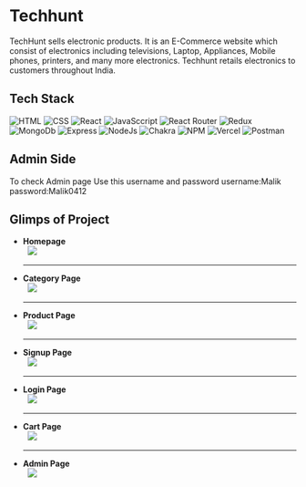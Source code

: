 
# Techhunt

TechHunt sells electronic products. It is an E-Commerce website which consist of electronics including televisions, Laptop, Appliances, Mobile phones, printers, and many more electronics. Techhunt retails electronics to customers throughout India.

## Tech Stack
![HTML](  https://img.shields.io/badge/HTML-239120?style=for-the-badge&logo=html5&logoColor=white)
![CSS](https://img.shields.io/badge/CSS-239120?&style=for-the-badge&logo=css3&logoColor=white)
![React](https://img.shields.io/badge/react-%2320232a.svg?style=for-the-badge&logo=react&logoColor=%2361DAFB) 
![JavaSccript](https://img.shields.io/badge/JavaScript-F7DF1E?style=for-the-badge&logo=javascript&logoColor=black)
![React Router](https://img.shields.io/badge/React_Router-CA4245?style=for-the-badge&logo=react-router&logoColor=white) 
![Redux](https://img.shields.io/badge/redux-%23593d88.svg?style=for-the-badge&logo=redux&logoColor=white)
![MongoDb](https://img.shields.io/badge/MongoDB-4EA94B?style=for-the-badge&logo=mongodb&logoColor=white)
![Express](https://img.shields.io/badge/Express-%2320232a.svg?style=for-the-badge&logo=express&logoColor=white)
![NodeJs](https://img.shields.io/badge/Node.js-43853D?style=for-the-badge&logo=node.js&logoColor=white)
![Chakra](https://img.shields.io/badge/chakra-%234ED1C5.svg?style=for-the-badge&logo=chakraui&logoColor=white)
![NPM](https://img.shields.io/badge/NPM-%23000000.svg?style=for-the-badge&logo=npm&logoColor=white)
![Vercel](https://img.shields.io/badge/vercel-%23000000.svg?style=for-the-badge&logo=vercel&logoColor=#00C7B7)
![Postman](https://img.shields.io/badge/Postman-FF6C37?style=for-the-badge&logo=postman&logoColor=white) 
<br>

## Admin Side
To check Admin page Use this username and password
username:Malik
password:Malik0412


## Glimps of Project
<ul>
<li><b >Homepage</b></li>
&nbsp
<img src=https://user-images.githubusercontent.com/105594908/218249329-9e4f88f1-92a3-44c6-bbd0-8eb643793ef5.png>
<hr>
<li><b >Category Page</b></li>
&nbsp
<img src=https://user-images.githubusercontent.com/105594908/218250271-68e6ca5d-c379-4b17-acf9-9242d895d9ec.png
>
<hr>
<li><b >Product Page</b></li>
&nbsp
<img src=https://user-images.githubusercontent.com/105594908/218250332-3e9e5aff-4194-4cb6-a1f7-aa2045177759.png
>
<hr>
<li><b >Signup Page</b></li>
&nbsp
<img src=https://user-images.githubusercontent.com/105594908/218250382-ec8f42ce-facf-4635-b82d-7b8e106d510a.png>
<hr>
<li><b >Login Page</b></li>
&nbsp
<img src=https://user-images.githubusercontent.com/105594908/218249975-687d3e20-1c58-4bb3-abc7-82fa53f647f4.png>
<hr>
<li><b >Cart Page</b></li>
&nbsp
<img src=https://user-images.githubusercontent.com/105594908/218250419-748a6708-042a-4a17-ac69-2915d5a352f6.png>
<hr>

<li><b >Admin Page</b></li>
&nbsp
<img src=https://user-images.githubusercontent.com/105594908/221275789-f3b0618e-3cdb-48ac-aad5-78f9ddf22cfb.png>








